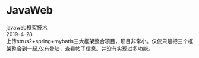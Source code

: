 # JavaWeb
javaweb框架技术<br />
2019-4-28<br />
上传strus2+spring+mybatis三大框架整合项目，项目非常小。仅仅只是把三个框架整合到一起,仅有登陆，查看帖子信息。并没有实现过多功能。
